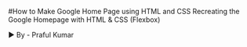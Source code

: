 #How to Make Google Home Page using HTML and CSS
Recreating the Google Homepage with HTML & CSS (Flexbox)


► By -
Praful Kumar


